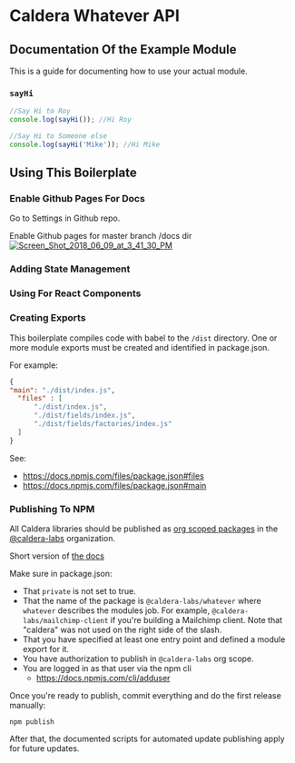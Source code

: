 # Caldera Whatever API

## Documentation Of the Example Module
This is a guide for documenting how to use your actual module.

### `sayHi`

```js
//Say Hi to Roy
console.log(sayHi()); //Hi Roy
```


```js
//Say Hi to Someone else
console.log(sayHi('Mike')); //Hi Mike
```


## Using This Boilerplate

### Enable Github Pages For Docs

Go to Settings in Github repo.

Enable Github pages for master branch /docs dir
<a href="https://ibb.co/bTSUv8"><img src="https://preview.ibb.co/hsXwa8/Screen_Shot_2018_06_09_at_3_41_30_PM.png" alt="Screen_Shot_2018_06_09_at_3_41_30_PM" border="0"></a>


### Adding State Management

### Using For React Components

### Creating Exports
This boilerplate compiles code with babel to the `/dist` directory. One or more module exports must be created and identified in package.json.

For example:
```json
{
"main": "./dist/index.js",
  "files" : [
      "./dist/index.js",
      "./dist/fields/index.js",
      "./dist/fields/factories/index.js"
  ]
}
```

See:
* https://docs.npmjs.com/files/package.json#files
* https://docs.npmjs.com/files/package.json#main

### Publishing To NPM
All Caldera libraries should be published as [org scoped packages](https://www.npmjs.com/docs/orgs/publishing-an-org-scoped-package.html) in the [@caldera-labs](https://www.npmjs.com/search?q=%40caldera-labs) organization.

Short version of [the docs](https://www.npmjs.com/docs/orgs/publishing-an-org-scoped-package.html)

Make sure in package.json:

* That `private` is not set to true.
* That the name of the package is `@caldera-labs/whatever` where `whatever` describes the modules job. For example, `@caldera-labs/mailchimp-client` if you're building a Mailchimp client. Note that "caldera" was not used on the right side of the slash.
* That you have specified at least one entry point and defined a module export for it.
* You have authorization to publish in `@caldera-labs` org scope.
* You are logged in as that user via the npm cli
    - https://docs.npmjs.com/cli/adduser

Once you're ready to publish, commit everything and do the first release manually:

`npm publish`

After that, the documented scripts for automated update publishing apply for future updates.